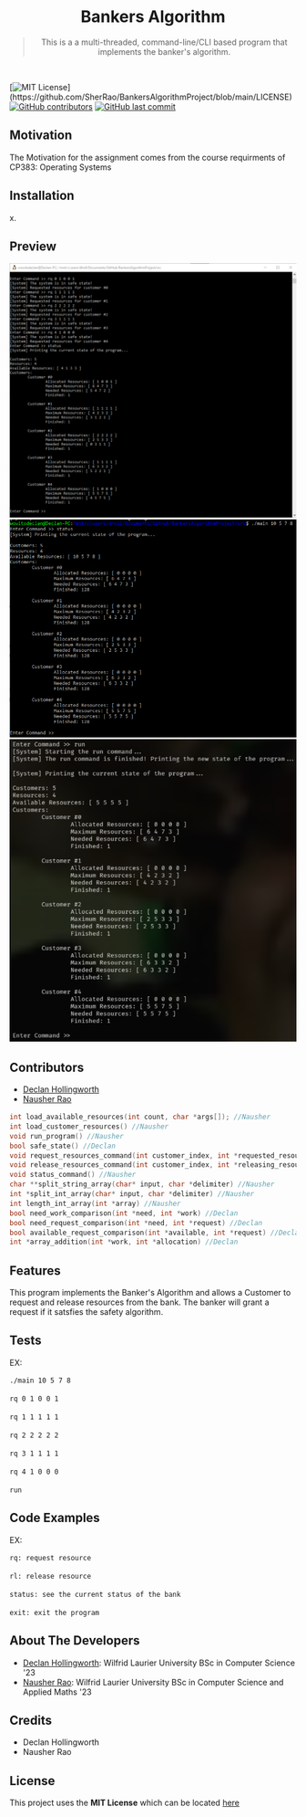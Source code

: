 <h1 align="center"> 
  Bankers Algorithm
</h1>

<blockquote align="center">
  This is a a multi-threaded, command-line/CLI based program that implements the banker's algorithm.
</blockquote>

<br/>

[![MIT License](https://img.shields.io/apm/l/atomic-design-ui.svg?)](https://github.com/SherRao/BankersAlgorithmProject/blob/main/LICENSE)
[![GitHub contributors](https://img.shields.io/github/contributors/SherRao/BankersAlgorithmProject.svg?style=flat)](https://github.com/SherRao/BankersAlgorithmProject/graphs/contributors)
[![GitHub last commit](https://img.shields.io/github/last-commit/SherRao/BankersAlgorithmProject.svg?style=flat)](https://github.com/SherRao/BankersAlgorithmProject/commits/main)

## Motivation
The Motivation for the assignment comes from the course requirments of CP383: Operating Systems

## Installation
x.

## Preview 
![rqCommand](/src/Pictures/rqCommand.png)
![statusCommand](/src/Pictures/StatusCommand.png)
![rlCommand](/src/Pictures/runCommand.png)

## Contributors
- [Declan Hollingworth](https://github.com/wowitsdeclan)<br/>
- [Nausher Rao](https://www.github.com/sherrao)<br/>

```c
int load_available_resources(int count, char *args[]); //Nausher
int load_customer_resources() //Nausher
void run_program() //Nausher
bool safe_state() //Declan
void request_resources_command(int customer_index, int *requested_resources) //Nausher
void release_resources_command(int customer_index, int *releasing_resources) //Nausher
void status_command() //Nausher
char **split_string_array(char* input, char *delimiter) //Nausher
int *split_int_array(char* input, char *delimiter) //Nausher
int length_int_array(int *array) //Nausher
bool need_work_comparison(int *need, int *work) //Declan
bool need_request_comparison(int *need, int *request) //Declan
bool available_request_comparison(int *available, int *request) //Declan
int *array_addition(int *work, int *allocation) //Declan
```

## Features
This program implements the Banker's Algorithm and allows a Customer to request and release resources from the bank. The banker will grant a request if it satsfies the safety algorithm.

## Tests
EX: 
    
    ./main 10 5 7 8

    rq 0 1 0 0 1

    rq 1 1 1 1 1

    rq 2 2 2 2 2

    rq 3 1 1 1 1

    rq 4 1 0 0 0

    run

## Code Examples
EX: 
    
    rq: request resource

    rl: release resource

    status: see the current status of the bank

    exit: exit the program

## About The Developers 
- [Declan Hollingworth](https://github.com/wowitsdeclan): Wilfrid Laurier University BSc in Computer Science '23<br/>
- [Nausher Rao](https://www.github.com/sherrao): Wilfrid Laurier University BSc in Computer Science and Applied Maths '23<br/>

## Credits
- Declan Hollingworth
- Nausher Rao

## License
This project uses the **MIT License** which can be located [here](https://github.com/SherRao/BankersAlgorithmProject/blob/main/LICENSE)
